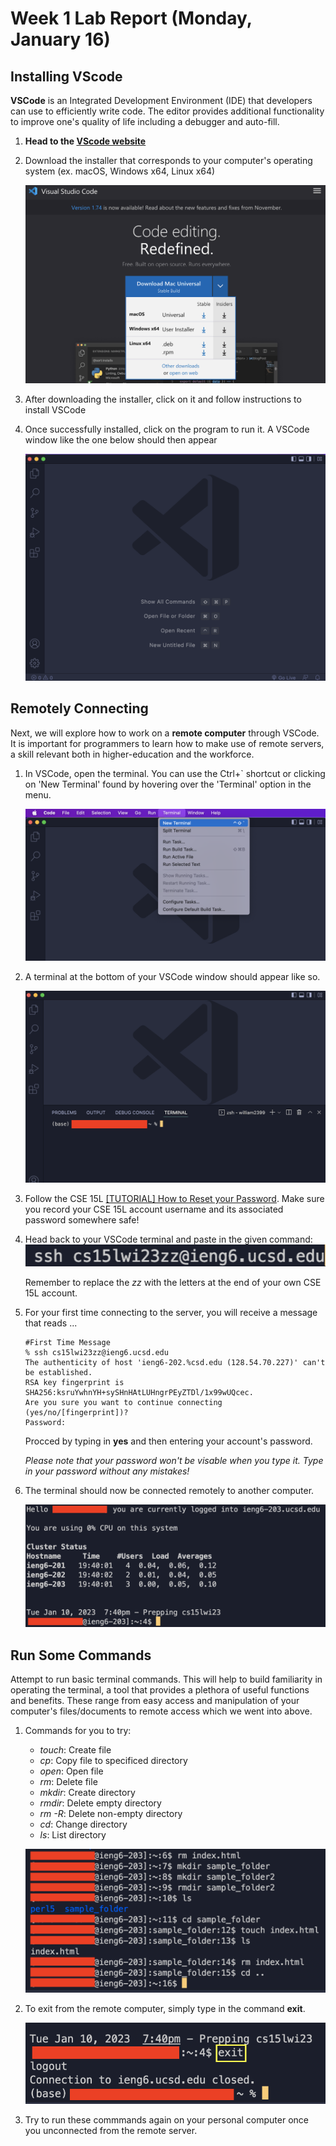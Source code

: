 # Week 1 Lab Report (Monday, January 16)

## Installing VScode

**VSCode** is an Integrated Development Environment (IDE) that developers can use to efficiently write code. The editor provides additional functionality to improve one's quality of life including a debugger and auto-fill.

1. __Head to the [VScode website](https://code.visualstudio.com/)__

2. Download the installer that corresponds to your computer's operating system (ex. macOS, Windows x64, Linux x64)

   ![](Download_VSCode.png)

3. After downloading the installer, click on it and follow instructions to install VSCode

4. Once successfully installed, click on the program to run it. A VSCode window like the one below should then appear

   ![](VSCode.png)

## Remotely Connecting

Next, we will explore how to work on a **remote computer** through VSCode. It is important for programmers to learn how to make use of remote servers, a skill relevant both in higher-education and the workforce.

1. In VSCode, open the terminal. You can use the Ctrl+` shortcut or clicking on 'New Terminal' found by hovering over the 'Terminal' option in the menu. 

   ![](Terminal.png)

2. A terminal at the bottom of your VSCode window should appear like so.

   ![](Terminal_pic.png)

3. Follow the CSE 15L [[TUTORIAL] How to Reset your Password](https://docs.google.com/document/d/1hs7CyQeh-MdUfM9uv99i8tqfneos6Y8bDU0uhn1wqho/edit). Make sure you record your CSE 15L account username and its associated password somewhere safe!

4. Head back to your VSCode terminal and paste in the given command: ![](ssh_command.png) 
    
   Remember to replace the *zz* with the letters at the end of your own CSE 15L account.

5. For your first time connecting to the server, you will receive a message that reads ...

   ```
   #First Time Message
   % ssh cs15lwi23zz@ieng6.ucsd.edu
   The authenticity of host 'ieng6-202.%csd.edu (128.54.70.227)' can't be established.
   RSA key fingerprint is SHA256:ksruYwhnYH+sySHnHAtLUHngrPEyZTDl/1x99wUQcec.
   Are you sure you want to continue connecting (yes/no/[fingerprint])? 
   Password: 
   ```
   Procced by typing in **yes** and then entering your account's password. 
   
   *Please note that your password won't be visable when you type it. Type in your password without any        mistakes!*
   
6. The terminal should now be connected remotely to another computer.

   ![](remote_server.png)

## Run Some Commands

Attempt to run basic terminal commands. This will help to build familiarity in operating the terminal, a tool that provides a plethora of useful functions and benefits. These range from easy access and manipulation of your computer's files/documents to remote access which we went into above.

1. Commands for you to try:

    * *touch*: Create file
    * *cp*: Copy file to specificed directory
    * *open*: Open file
    * *rm*: Delete file
    * *mkdir*: Create directory
    * *rmdir*: Delete empty directory
    * *rm -R*: Delete non-empty directory
    * *cd*: Change directory
    * *ls*: List directory

   ![](commands_examples.png)

2. To exit from the remote computer, simply type in the command **exit**.

   ![](exit_remote_server.png)

3. Try to run these commmands again on your personal computer once you unconnected from the remote server.
